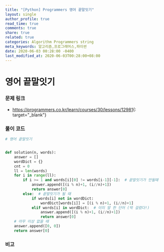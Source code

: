 ```yaml
---
title: "[Python] Programmers 영어 끝말잇기"
layout: single
author_profile: true
read_time: true
comments: true
share: true
related: true
categories: Algorithm Programmers string
meta_keywords: 알고리즘,프로그래머스,파이썬
date: 2020-06-03 00:28:00 -0400
last_modified_at: 2020-06-03T00:28:00+08:00
---
```


# 영어 끝말잇기

### 문제 링크

- <https://programmers.co.kr/learn/courses/30/lessons/12981>{: target="\_blank"}

### 풀이 코드

```python
# 영어 끝말잇기


def solution(n, words):
    answer = []
    wordDict = {}
    cnt = 0
    ll = len(words)
    for i in range(ll):
        if i >= 1 and words[i][0] != words[i-1][-1]:  # 끝말잇기가 안될때
            answer.append([(i % n)+1, (i//n)+1])
            return answer[0]
        else:  # 끝말잇기가 될 때
            if words[i] not in wordDict:
                wordDict[words[i]] = [(i % n)+1, (i//n)+1]
            elif words[i] in wordDict:  # 이미 말 한 단어 (딱 걸렸다!)
                answer.append([(i % n)+1, (i//n)+1])
                return answer[0]
    # 아무 이상 없을 때
    answer.append([0, 0])
    return answer[0]
```

### 비고
